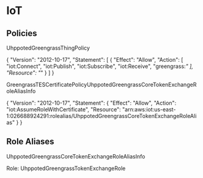 # IoT 

## Policies

UhppotedGreengrassThingPolicy

{
  "Version": "2012-10-17",
  "Statement": [
    {
      "Effect": "Allow",
      "Action": [
        "iot:Connect",
        "iot:Publish",
        "iot:Subscribe",
        "iot:Receive",
        "greengrass:*"
      ],
      "Resource": "*"
    }
  ]
}

GreengrassTESCertificatePolicyUhppotedGreengrassCoreTokenExchangeRoleAliasInfo

{
  "Version": "2012-10-17",
  "Statement": {
    "Effect": "Allow",
    "Action": "iot:AssumeRoleWithCertificate",
    "Resource": "arn:aws:iot:us-east-1:026688924291:rolealias/UhppotedGreengrassCoreTokenExchangeRoleAlias"
  }
}


## Role Aliases

UhppotedGreengrassCoreTokenExchangeRoleAliasInfo

Role: UhppotedGreengrassTokenExchangeRole